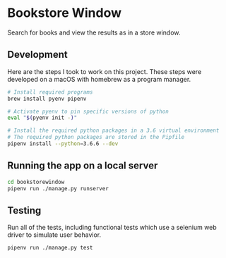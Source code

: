 # Bookstore Window

Search for books and view the results as in a store window.

## Development

Here are the steps I took to work on this project. These
steps were developed on a macOS with homebrew as a program
manager.

```bash
# Install required programs
brew install pyenv pipenv

# Activate pyenv to pin specific versions of python
eval "$(pyenv init -)"

# Install the required python packages in a 3.6 virtual environment
# The required python packages are stored in the Pipfile
pipenv install --python=3.6.6 --dev
```

## Running the app on a local server

```bash
cd bookstorewindow
pipenv run ./manage.py runserver
```

## Testing

Run all of the tests, including functional tests which use a selenium
web driver to simulate user behavior.

```
pipenv run ./manage.py test
```
